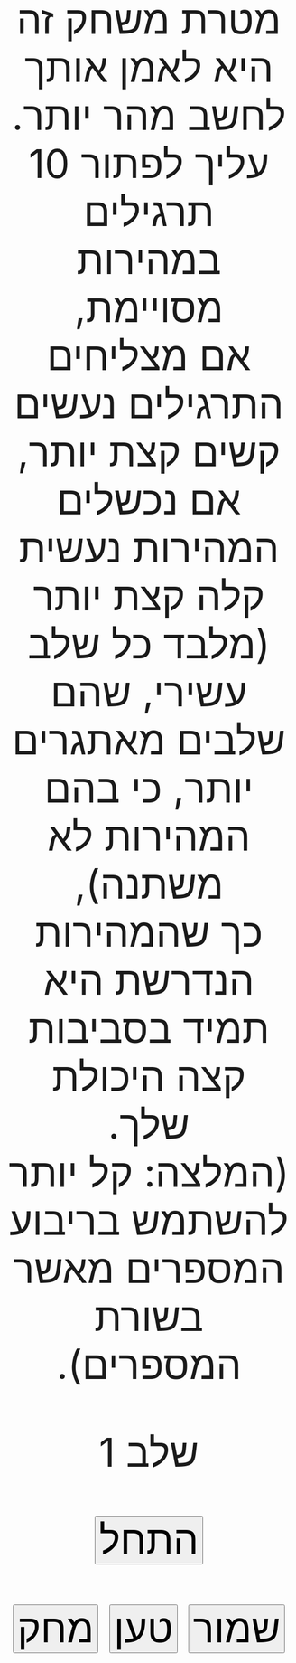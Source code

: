 <!DOCTYPE html>
<html dir="rtl" lang="he">
	<head>
		<!--index.md-->
		<meta charset="utf-8">		
		<style>* {font-size: 70px; text-align: center;}</style>
	</head>
	<body>	
		<p id="msg">מטרת משחק זה היא לאמן אותך לחשב מהר יותר.<br>עליך לפתור 10 תרגילים במהירות מסויימת,<br>אם מצליחים התרגילים נעשים קשים קצת יותר,<br>אם נכשלים המהירות נעשית קלה קצת יותר (מלבד כל שלב עשירי, שהם שלבים מאתגרים יותר, כי בהם המהירות לא משתנה),<br>כך שהמהירות הנדרשת היא תמיד בסביבות קצה היכולת שלך.<br>(המלצה: קל יותר להשתמש בריבוע המספרים מאשר בשורת המספרים).</p>
		<div id="start screen">
			<p>שלב <span id="lvl">1</span></p>
			<p><button id="start" type="button" onclick="start()">התחל</button></p>
			<p>
				<button type="button" onclick="save()">שמור</button>
				<button type="button" onclick="load()">טען</button>
				<button type="button" onclick="del()">מחק</button>
			</p>
		</div>
		<div id="game screen" style="display:none" dir="ltr"><p><span id="question"></span><input id="answer" type="number" style="text-align:left" value="" oninput="typing(this.value)"></p></div>	
		<p id="spd" style="display:none">1000</p>
		<script>
var lvl, st, td, qn, lb, b, s, o, result;

function start(){
	lvl=Number(document.getElementById("lvl").innerHTML); //level
	st=Date.now(); //start time
	td=0; //total digits
	qn=1; //question number
	document.getElementById("game screen").style.display="block";	
	document.getElementById("answer").focus();
	document.getElementById("start screen").style.display="none";
	newQuestion()
}
	
function newQuestion(){
	lb = (lvl - 9 > 1) ? lvl - 9 : 1; //lower bound
	b = Math.floor((lvl - lb + 1) * Math.random() + lb); //big number
	s = Math.floor((b / 2) * Math.random() + 1); //small number
	o = Math.floor(4 * Math.random() + 1); //operator
	switch (o){
		case 1:
			document.getElementById("question").innerHTML = s + "+" + (b - s) + "=";
			result = b;
			break;
		case 2:
			document.getElementById("question").innerHTML = b + "-" + s + "=";
			result = b - s;
			break;
		case 3:
			document.getElementById("question").innerHTML = Math.floor(b / s) + "×" + s + "=";
			result = Math.floor(b / s) * s;
			break;
		case 4:
			document.getElementById("question").innerHTML = Math.floor(b / s) * s + <!--"÷"-->"/" + s + "=";
			result = Math.floor(b / s);
	}
	td+=result.toString().length;
	document.getElementById("msg").innerHTML ="תרגיל&nbsp;" + qn;
}

function typing(answer){
  question=document.getElementById("question").innerHTML;
  if (result.toString().includes(answer) == false) {
    document.getElementById("answer").value  = "";
    if (question.indexOf("=") == question.length-1) {
      document.getElementById("question").innerHTML +=  result;
      td -= result.toString().length;
    }
  } else if (answer == result) {
    document.getElementById("answer").value  = "";
    if (question.indexOf("=") == question.length-1) {
      qn++;
    }
  if (qn<11) {
    newQuestion()
  } else {
    end()
  }
  }
}

function end(){
  document.getElementById("game screen").style.display="none";  
  at = Math.round((Date.now() - st) / td);  
  spd = Number(document.getElementById("spd").innerHTML);
  document.getElementById("msg").innerHTML = ((at <= spd) ? "עלית שלב (בזכות " : "נשארת שלב (בגלל ") + "פער של " + Math.abs((at-spd)/1000) + " שניות)";
  if (at <= spd) {
    document.getElementById("lvl").innerHTML++;	
	document.getElementById("start screen").style.color=(lvl % 9==0)?"red":"black";
  }
  if (lvl % 10 > 0) {
    document.getElementById("spd").innerHTML = Math.round((spd + at) / 2);	 
  }
  document.getElementById("start screen").style.display="block";
  document.getElementById("start").focus();
}  
function save(){
  if (typeof(Storage) !== "undefined") {
    localStorage.lvl = document.getElementById("lvl").innerHTML;
    localStorage.spd = document.getElementById("spd").innerHTML;
    document.getElementById("msg").innerHTML="המשחק נשמר";
  } else {
    document.getElementById("msg").innerHTML="אין אפשרות לשמור";
}
 }
function load(){
  document.getElementById("lvl").innerHTML = localStorage.lvl;
  document.getElementById("spd").innerHTML = localStorage.spd;
  document.getElementById("msg").innerHTML="המשחק נטען";
}
 
function del(){
  localStorage.removeItem("lvl");
  localStorage.removeItem("spd");
  document.getElementById("msg").innerHTML="השמירה נמחקה";
}
</script>
	</body>
</html>
